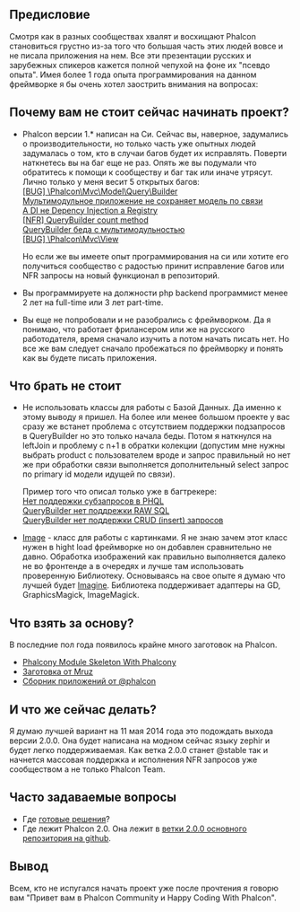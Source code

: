 ## Предисловие

Смотря как в разных сообществах хвалят и восхищают Phalcon становиться грустно из-за того что большая часть этих людей вовсе и не писала приложения на нем.
Все эти презентации русских и зарубежных спикеров кажется полной чепухой на фоне их "псевдо опыта".
Имея более 1 года опыта программирования на данном фреймворке я бы очень хотел заострить внимания на вопросах:

## Почему вам не стоит сейчас начинать проект?

-	Phalcon версии 1.* написан на Си. Сейчас вы, наверное, задумались о производительности, но только часть уже опытных людей задумалась о том, кто в случаи багов будет их исправлять.
	Поверти наткнетесь вы на баг еще не раз. Опять же вы подумали что обратитесь к помощи к сообществу и баг так или иначе утрясут. Лично только у меня весит 5 открытых багов: <br />
	[[BUG] \Phalcon\Mvc\Model\Query\Builder](https://github.com/phalcon/cphalcon/issues/1542) <br />
	[Мультимодульное приложение не сохраняет модель по связи](https://github.com/phalcon/cphalcon/issues/1296) <br />
	[А DI не Depency Injection а Registry](https://github.com/phalcon/cphalcon/issues/1209) <br />
	[[NFR] QueryBuilder count method](https://github.com/phalcon/cphalcon/issues/1156) <br />
	[QueryBuilder беда с мультимодульностью](https://github.com/phalcon/cphalcon/issues/1111) <br />
	[[BUG] \Phalcon\Mvc\View](https://github.com/phalcon/cphalcon/issues/1282)

	Но если же вы имеете опыт программирования на си или хотите его получиться сообщество с радостью принит исправление багов или NFR запросы на новый функционал в репозиторий.

-	Вы программируете на должности php backend программист менее 2 лет на full-time или 3 лет part-time.
-	Вы еще не попробовали и не разобрались с фреймворком. Да я понимаю, что работает фрилансером или же на русского работодателя, время сначало изучить а потом начать писать нет. Но все же вам следует сначало пробежаться по фреймворку и понять
	как вы будете писать приложения.

## Что брать не стоит

-	Не использовать классы для работы с Базой Данных. Да именно к этому выводу я пришел. На более или менее большом проекте у вас сразу же встанет проблема с отсутствием поддержки подзапросов в QueryBuilder но это только начала беды.
	Потом я наткнулся на leftJoin и проблему с n+1 в обратки колекции (допустим мне нужны выбрать product с пользователем вроде и запрос правильный но нет же при обработки связи выполняется дополнительный select запрос по primary id модели идущей по связи).

	Пример того что описал только уже в багтрекере: <br />
	[Нет поддержки субзапросов в PHQL](https://github.com/phalcon/cphalcon/issues/496) <br />
	[QueryBuilder нет поддрежки RAW SQL](https://github.com/phalcon/cphalcon/issues/2052) <br />
	[QueryBuilder нет поддержки CRUD (insert) запросов](https://github.com/phalcon/cphalcon/issues/1925)

-	[Image](https://github.com/phalcon/phalcon-devtools/blob/master/ide/1.3.1/Phalcon/Image.php) - класс для работы с картинками.
	Я не знаю зачем этот класс нужен в hight load фреймворке но он добавлен сравнительно не давно.
	Обработка изображений как правильно выполняется далеко не во фронтенде а в очередях и лучше там использовать проверенную Библиотеку.
	Основываясь на свое опыте я думаю что лучшей будет [Imagine](https://github.com/avalanche123/Imagine). Библиотека поддерживает адаптеры на GD, GraphicsMagick, ImageMagick.

## Что взять за основу?
В последние пол года появилось крайне много заготовок на Phalcon.

-	[Phalcony Module Skeleton With Phalcony](https://github.com/ovr/phalcon-module-phalcony-skeleton)
-	[Заготовка от Mruz](https://github.com/mruz/base-app)
-	[Сборник приложений от @phalcon](https://github.com/phalcon/mvc)

## И что же сейчас делать?

Я думаю лучшей вариант на 11 мая 2014 года это подождать выхода версии 2.0.0. Она будет написана на модном сейчас языку zephir и будет легко поддерживаемая.
Как ветка 2.0.0 станет @stable так и начнется массовая поддержка и исполнения NFR запросов уже сообществом а не только Phalcon Team.

## Часто задаваемые вопросы

- 	Где [готовые решения](http://vk.com/topic-45934290_28803365)?
-	Где лежит Phalcon 2.0. Она лежит в [ветки 2.0.0 основного репозитория на github](https://github.com/phalcon/cphalcon/tree/2.0.0).

## Вывод

Всем, кто не испугался начать проект уже после прочтения я говорю вам "Привет вам в Phalcon Community и Happy Coding With Phalcon".